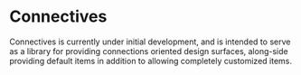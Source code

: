 # Connectives
Connectives is currently under initial development, and is intended to serve as a library for providing connections oriented design surfaces, along-side providing default items in addition to allowing completely customized items.
